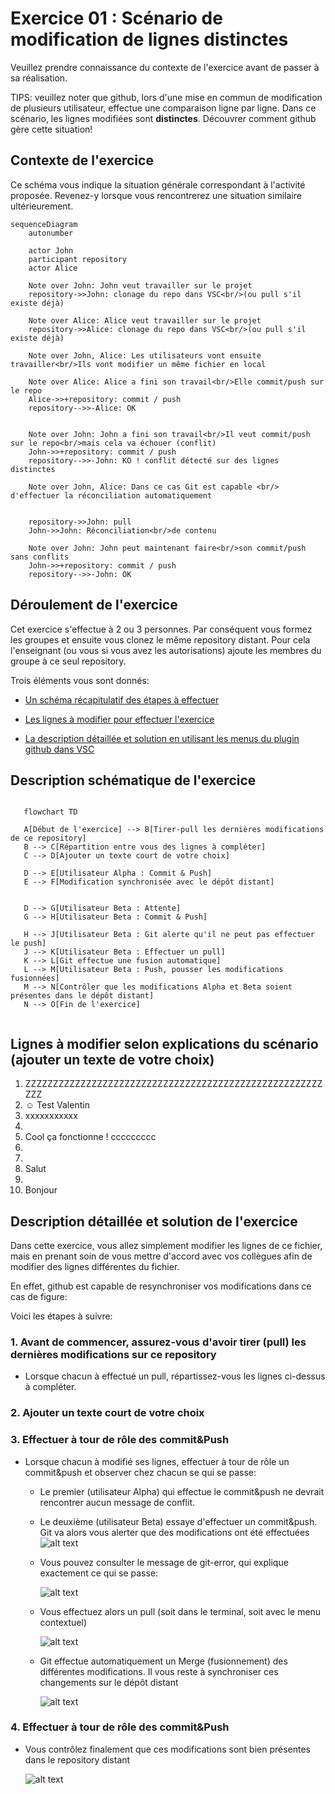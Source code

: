 # Exercice 01 : Scénario de modification de lignes distinctes

Veuillez prendre connaissance du contexte de l'exercice avant de passer à sa réalisation.

TIPS: veuillez noter que github, lors d'une mise en commun de modification de plusieurs utilisateur, effectue une comparaison ligne par ligne. Dans ce scénario, les lignes modifiées sont **distinctes**. Découvrer comment github gère cette situation!

## Contexte de l'exercice

Ce schéma vous indique la situation générale correspondant à l'activité proposée.
Revenez-y lorsque vous rencontrerez une situation similaire ultérieurement.

```mermaid
sequenceDiagram
    autonumber

    actor John
    participant repository
    actor Alice

    Note over John: John veut travailler sur le projet
    repository->>John: clonage du repo dans VSC<br/>(ou pull s'il existe déjà)

    Note over Alice: Alice veut travailler sur le projet
    repository->>Alice: clonage du repo dans VSC<br/>(ou pull s'il existe déjà)

    Note over John, Alice: Les utilisateurs vont ensuite travailler<br/>Ils vont modifier un même fichier en local

    Note over Alice: Alice a fini son travail<br/>Elle commit/push sur le repo
    Alice->>+repository: commit / push
    repository-->>-Alice: OK
    

    Note over John: John a fini son travail<br/>Il veut commit/push sur le repo<br/>mais cela va échouer (conflit)
    John->>+repository: commit / push
    repository-->>-John: KO ! conflit détecté sur des lignes distinctes

    Note over John, Alice: Dans ce cas Git est capable <br/> d'effectuer la réconciliation automatiquement


    repository->>John: pull
    John->>John: Réconciliation<br/>de contenu

    Note over John: John peut maintenant faire<br/>son commit/push sans conflits
    John->>+repository: commit / push
    repository-->>-John: OK
```

## Déroulement de l'exercice

Cet exercice s'effectue à 2 ou 3 personnes. Par conséquent vous formez les groupes et ensuite vous clonez le même repository distant.
Pour cela l'enseignant (ou vous si vous avez les autorisations) ajoute les membres du groupe à ce seul repository.

Trois éléments vous sont donnés:
  
- [Un schéma récapitulatif des étapes à effectuer](#description-schématique-de-lexercice)

- [Les lignes à modifier pour effectuer l'exercice](#lignes-à-modifier-selon-explications-du-scénario-ajouter-un-texte-de-votre-choix)

- [La description détaillée et solution en utilisant les menus du plugin github dans VSC](#description-détaillée-et-solution-de-lexercice)

## Description schématique de l'exercice

 ```mermaid

    flowchart TD

    A[Début de l'exercice] --> B[Tirer-pull les dernières modifications de ce repository]
    B --> C[Répartition entre vous des lignes à compléter]
    C --> D[Ajouter un texte court de votre choix]

    D --> E[Utilisateur Alpha : Commit & Push]
    E --> F[Modification synchronisée avec le dépôt distant]


    D --> G[Utilisateur Beta : Attente]
    G --> H[Utilisateur Beta : Commit & Push]

    H --> J[Utilisateur Beta : Git alerte qu'il ne peut pas effectuer le push]
    J --> K[Utilisateur Beta : Effectuer un pull]
    K --> L[Git effectue une fusion automatique]
    L --> M[Utilisateur Beta : Push, pousser les modifications fusionnées]
    M --> N[Contrôler que les modifications Alpha et Beta soient présentes dans le dépôt distant]
    N --> O[Fin de l'exercice]


```

## Lignes à modifier selon explications du scénario (ajouter un texte de votre choix)

1. ZZZZZZZZZZZZZZZZZZZZZZZZZZZZZZZZZZZZZZZZZZZZZZZZZZZZZZZZZ
2. ☺ Test Valentin
3. xxxxxxxxxxx
4.
5. Cool ça fonctionne ! ccccccccc
6.
7.
8. Salut
9.
10. Bonjour

## Description détaillée et solution de l'exercice

Dans cette exercice, vous allez simplement modifier les lignes de ce fichier, mais en prenant soin de vous mettre d'accord avec vos collègues afin de modifier des lignes différentes du fichier.

En effet, github est capable de resynchroniser vos modifications dans ce cas de figure:

Voici les étapes à suivre:

### 1. Avant de commencer, assurez-vous d'avoir tirer (pull) les dernières modifications sur ce repository

- Lorsque chacun à effectué un pull, répartissez-vous les lignes ci-dessus à compléter.

### 2. Ajouter un texte court de votre choix

### 3. Effectuer à tour de rôle des commit&Push

- Lorsque chacun à modifié ses lignes, effectuer à tour de rôle un commit&push et observer chez chacun se qui se passe:
  - Le premier (utilisateur Alpha) qui effectue le commit&push ne devrait rencontrer aucun message de conflit.
  - Le deuxième (utilisateur Beta) essaye d'effectuer un commit&push. Git va alors vous alerter que des modifications ont été effectuées
     ![alt text](/doc/image.png)

  - Vous pouvez consulter le message de git-error, qui explique exactement ce qui se passe:

     ![alt text](/doc/image-1.png)

  - Vous effectuez alors un pull (soit dans le terminal, soit avec le menu contextuel)
  
     ![alt text](/doc/image-2.png)

  - Git effectue automatiquement un Merge (fusionnement) des différentes modifications. Il vous reste à synchroniser ces changements sur le dépôt distant
  
    ![alt text](/doc/image-3.png)

### 4. Effectuer à tour de rôle des commit&Push

- Vous contrôlez finalement que ces modifications sont bien présentes dans le repository distant

    ![alt text](/doc/image-4.png)
